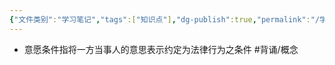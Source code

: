 ```yaml
---
{"文件类别":"学习笔记","tags":["知识点"],"dg-publish":true,"permalink":"/学习笔记studyup/知识点cheese/意愿条件/","dgPassFrontmatter":true,"noteIcon":"","created":"2024-07-19T09:10:02.344+08:00","updated":"2024-09-11T12:34:22.281+08:00"}
---
```


- 意愿条件指将一方当事人的意思表示约定为法律行为之条件 #背诵/概念 